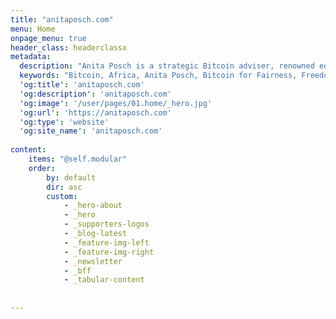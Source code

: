 ```yaml
---
title: "anitaposch.com"
menu: Home
onpage_menu: true
header_class: headerclassx
metadata:
  description: "Anita Posch is a strategic Bitcoin adviser, renowned educator, author, and founder of the online academy Crack the Orange as well as founder of Bitcoin for Fairness, a non-profit initiative that has a strong focus on Bitcoin adoption in the Global South through education, knowledge sharing and capacity building on the ground."
  keywords: "Bitcoin, Africa, Anita Posch, Bitcoin for Fairness, Freedom Tech"
  'og:title': 'anitaposch.com'
  'og:description': 'anitaposch.com'
  'og:image': '/user/pages/01.home/_hero.jpg'
  'og:url': 'https://anitaposch.com'
  'og:type': 'website'
  'og:site_name': 'anitaposch.com'
    
content:
    items: "@self.modular"
    order:
        by: default
        dir: asc
        custom:
            - _hero-about
            - _hero
            - _supporters-logos
            - _blog-latest
            - _feature-img-left
            - _feature-img-right
            - _newsletter
            - _bff
            - _tabular-content
            
            
---
```

